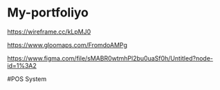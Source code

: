 # My-portfoliyo
https://wireframe.cc/kLpMJ0



https://www.gloomaps.com/FromdoAMPg



https://www.figma.com/file/sMABR0wtmhPl2bu0uaSf0h/Untitled?node-id=1%3A2


#POS System
